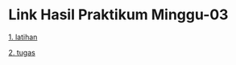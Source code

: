 # Link Hasil Praktikum Minggu-03

[1. latihan](rangkuman-minggu-03.md)

[2. tugas](tugas-minggu-03.md)
